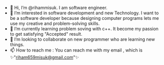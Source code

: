 - 👋 Hi, I’m @rihammisuk. I am software engineer.
- 👀 I’m interested in software development and new Technology. I want to be a software developer because designing computer programs lets me use my creative and problem-solving skills.
- 🌱 I’m currently learning problem soving with c++. It become my passion to get satisfying "Accepted" result.
- 💞️ I’m looking to collaborate on new programmer who are learning new things.
- 📫 How to reach me : You can reach me with my email , which is ✨"riham659misuk@gmail.com"✨

<!---
rihammisuk/rihammisuk is a ✨ special ✨ repository because its `README.md` (this file) appears on your GitHub profile.
You can click the Preview link to take a look at your changes.
--->
